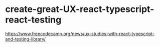 # create-great-UX-react-typescript-react-testing
https://www.freecodecamp.org/news/ux-studies-with-react-typescript-and-testing-library/
